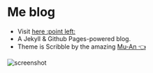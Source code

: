 # Me blog

- Visit [here :point left:](https://khairulslt.github.io)
- A Jekyll & Github Pages-powered blog. 
- Theme is Scribble by the amazing [Mu-An :point_left:](https://github.com/muan/scribble)

![screenshot](https://cloud.githubusercontent.com/assets/1153134/23830104/6d4665e0-06b7-11e7-8805-57e73c346459.png)
